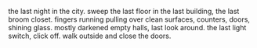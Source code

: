 


the last night in the city. sweep the last floor in the last building, the last broom closet. fingers running pulling over clean surfaces, counters, doors, shining glass. mostly darkened empty halls, last look around. the last light switch, click off. walk outside and close the doors.
